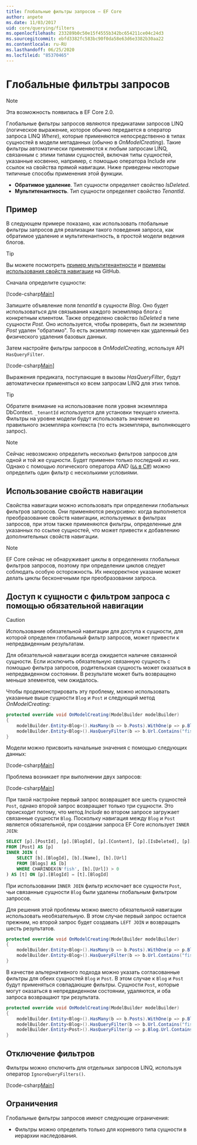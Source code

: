 ```yaml
---
title: Глобальные фильтры запросов — EF Core
author: anpete
ms.date: 11/03/2017
uid: core/querying/filters
ms.openlocfilehash: 233289b0c50e15f4555b342bc654211ce04c24d3
ms.sourcegitcommit: ebfd3382fc583bc90f0da58e63d6e3382b30aa22
ms.contentlocale: ru-RU
ms.lasthandoff: 06/25/2020
ms.locfileid: "85370465"
---
```

# <a name="global-query-filters"></a>Глобальные фильтры запросов

> [!NOTE]
> Эта возможность появилась в EF Core 2.0.

Глобальные фильтры запросов являются предикатами запросов LINQ (логическое выражение, которое обычно передается в оператор запроса LINQ *Where*), которые применяются непосредственно в типах сущностей в модели метаданных (обычно в *OnModelCreating*). Такие фильтры автоматически применяются к любым запросам LINQ, связанным с этими типами сущностей, включая типы сущностей, указанные косвенно, например, с помощью оператора Include или ссылок на свойства прямой навигации. Ниже приведены некоторые типичные способы применения этой функции.

* **Обратимое удаление**. Тип сущности определяет свойство *IsDeleted*.
* **Мультитенантность**. Тип сущности определяет свойство *TenantId*.

## <a name="example"></a>Пример

В следующем примере показано, как использовать глобальные фильтры запросов для реализации такого поведения запроса, как обратимое удаление и мультитенантность, в простой модели ведения блогов.

> [!TIP]
> Вы можете посмотреть [пример мультитенантности](https://github.com/dotnet/EntityFramework.Docs/tree/master/samples/core/QueryFilters) и [примеры использования свойств навигации](https://github.com/dotnet/EntityFramework.Docs/tree/master/samples/core/QueryFiltersNavigations) на GitHub. 

Сначала определите сущности:

[!code-csharp[Main](../../../samples/core/QueryFilters/Program.cs#Entities)]

Запишите объявление поля _tenantId_ в сущности _Blog_. Оно будет использоваться для связывания каждого экземпляра блога с конкретным клиентом. Также определено свойство _IsDeleted_ в типе сущности _Post_. Оно используется, чтобы проверять, был ли экземпляр _Post_ удален "обратимо". То есть экземпляр помечен как удаленный без физического удаления базовых данных.

Затем настройте фильтры запросов в _OnModelCreating_, используя API `HasQueryFilter`.

[!code-csharp[Main](../../../samples/core/QueryFilters/Program.cs#Configuration)]

Выражения предиката, поступающие в вызовы _HasQueryFilter_, будут автоматически применяться ко всем запросам LINQ для этих типов.

> [!TIP]
> Обратите внимание на использование поля уровня экземпляра DbContext. `_tenantId` используется для установки текущего клиента. Фильтры на уровне модели будут использовать значение из правильного экземпляра контекста (то есть экземпляра, выполняющего запрос).

> [!NOTE]
> Сейчас невозможно определить несколько фильтров запросов для одной и той же сущности. Будет применен только последний из них. Однако с помощью логического оператора _AND_ ([`&&` в C#](https://docs.microsoft.com/dotnet/csharp/language-reference/operators/boolean-logical-operators#conditional-logical-and-operator-)) можно определить один фильтр с несколькими условиями.

## <a name="use-of-navigations"></a>Использование свойств навигации

Свойства навигации можно использовать при определении глобальных фильтров запросов. Они применяются рекурсивно: когда выполняется преобразование свойств навигации, используемых в фильтрах запросов, при этом также применяются фильтры, определенные для указанных по ссылке сущностей, что может привести к добавлению дополнительных свойств навигации.

> [!NOTE]
> EF Core сейчас не обнаруживает циклы в определениях глобальных фильтров запросов, поэтому при определении циклов следует соблюдать особую осторожность. Их некорректное указание может делать циклы бесконечными при преобразовании запроса.

## <a name="accessing-entity-with-query-filter-using-required-navigation"></a>Доступ к сущности с фильтром запроса с помощью обязательной навигации

> [!CAUTION]
> Использование обязательной навигации для доступа к сущности, для которой определен глобальный фильтр запросов, может привести к непредвиденным результатам. 

Для обязательной навигации всегда ожидается наличие связанной сущности. Если исключить обязательную связанную сущность с помощью фильтра запросов, родительская сущность может оказаться в непредвиденном состоянии. В результате может быть возвращено меньше элементов, чем ожидалось. 

Чтобы продемонстрировать эту проблему, можно использовать указанные выше сущности `Blog` и `Post` и следующий метод _OnModelCreating_:

```csharp
protected override void OnModelCreating(ModelBuilder modelBuilder)
{
    modelBuilder.Entity<Blog>().HasMany(b => b.Posts).WithOne(p => p.Blog).IsRequired();
    modelBuilder.Entity<Blog>().HasQueryFilter(b => b.Url.Contains("fish"));
}
```

Модели можно присвоить начальные значения с помощью следующих данных:

[!code-csharp[Main](../../../samples/core/QueryFiltersNavigations/Program.cs#SeedData)]

Проблема возникает при выполнении двух запросов:

[!code-csharp[Main](../../../samples/core/QueryFiltersNavigations/Program.cs#Queries)]

При такой настройке первый запрос возвращает все шесть сущностей `Post`, однако второй запрос возвращает только три сущности. Это происходит потому, что метод _Include_ во втором запросе загружает связанные сущности `Blog`. Поскольку навигация между `Blog` и `Post` является обязательной, при создании запроса EF Core использует `INNER JOIN`:

```SQL
SELECT [p].[PostId], [p].[BlogId], [p].[Content], [p].[IsDeleted], [p].[Title], [t].[BlogId], [t].[Name], [t].[Url]
FROM [Post] AS [p]
INNER JOIN (
    SELECT [b].[BlogId], [b].[Name], [b].[Url]
    FROM [Blogs] AS [b]
    WHERE CHARINDEX(N'fish', [b].[Url]) > 0
) AS [t] ON [p].[BlogId] = [t].[BlogId]
```

При использовании `INNER JOIN` фильтр исключает все сущности `Post`, чьи связанные сущности `Blog` были удалены глобальным фильтром запросов. 

Для решения этой проблемы можно вместо обязательной навигации использовать необязательную. В этом случае первый запрос остается прежним, но второй запрос будет создавать `LEFT JOIN` и возвращать шесть результатов.

```csharp
protected override void OnModelCreating(ModelBuilder modelBuilder)
{
    modelBuilder.Entity<Blog>().HasMany(b => b.Posts).WithOne(p => p.Blog).IsRequired(false);
    modelBuilder.Entity<Blog>().HasQueryFilter(b => b.Url.Contains("fish"));
}
```

В качестве альтернативного подхода можно указать согласованные фильтры для обеих сущностей `Blog` и `Post`.
В этом случае к `Blog` и `Post` будут применяться совпадающие фильтры. Сущности `Post`, которые могут оказаться в непредвиденном состоянии, удаляются, и оба запроса возвращают три результата. 

```csharp
protected override void OnModelCreating(ModelBuilder modelBuilder)
{
    modelBuilder.Entity<Blog>().HasMany(b => b.Posts).WithOne(p => p.Blog).IsRequired();
    modelBuilder.Entity<Blog>().HasQueryFilter(b => b.Url.Contains("fish"));
    modelBuilder.Entity<Post>().HasQueryFilter(p => p.Blog.Url.Contains("fish"));
}
```

## <a name="disabling-filters"></a>Отключение фильтров

Фильтры можно отключить для отдельных запросов LINQ, используя оператор `IgnoreQueryFilters()`.

[!code-csharp[Main](../../../samples/core/QueryFilters/Program.cs#IgnoreFilters)]

## <a name="limitations"></a>Ограничения

Глобальные фильтры запросов имеют следующие ограничения:

* Фильтры можно определить только для корневого типа сущности в иерархии наследования.
